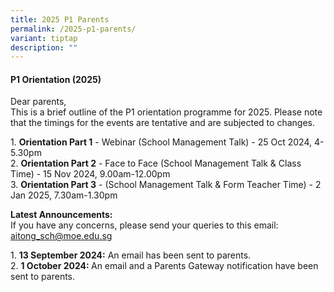 ```yaml
---
title: 2025 P1 Parents
permalink: /2025-p1-parents/
variant: tiptap
description: ""
---
```

<h4>P1 Orientation (2025)</h4>
<p>Dear parents,
<br>This is a brief outline of the P1 orientation programme for 2025. Please
note that the timings for the events are tentative and are subjected to
changes.</p>
<p>1. <strong>Orientation Part 1</strong> - Webinar (School Management Talk)
- 25 Oct 2024, 4-5.30pm
<br>2. <strong>Orientation Part 2</strong> - Face to Face (School Management
Talk &amp; Class Time) - 15 Nov 2024, 9.00am-12.00pm
<br>3. <strong>Orientation Part 3</strong> - (School Management Talk &amp; Form
Teacher Time) - 2 Jan 2025, 7.30am-1.30pm</p>
<p><strong>Latest Announcements:</strong>
<br>If you have any concerns, please send your queries to this email: <a href="mailto:aitong_sch@moe.edu.sg" rel="noopener noreferrer nofollow" target="_blank">aitong_sch@moe.edu.sg</a>
</p>
<p>1. <strong>13 September 2024:</strong> An email has been sent to parents.
<br>2. <strong>1 October 2024: </strong>An email and a Parents Gateway notification
have been sent to parents.</p>
<p></p>